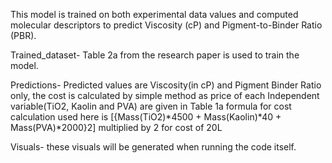 This model is trained on both experimental data values and computed molecular descriptors to predict Viscosity (cP) and Pigment-to-Binder Ratio (PBR).

Trained_dataset- Table 2a from the research paper is used to train the model.

Predictions- Predicted values are Viscosity(in cP) and Pigment Binder Ratio only,
             the cost is calculated by simple method as price of each Independent variable(TiO2, Kaolin and PVA) are given in Table 1a
             formula for cost calculation used here is [{Mass(TiO2)*4500 + Mass(Kaolin)*40 + Mass(PVA)*2000}2]
             multiplied by 2 for cost of 20L
             
Visuals- these visuals will be generated when running the code itself.

